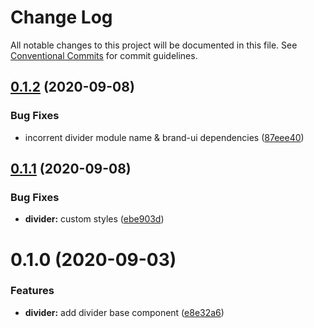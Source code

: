 # Change Log

All notable changes to this project will be documented in this file.
See [Conventional Commits](https://conventionalcommits.org) for commit guidelines.

## [0.1.2](https://github.com/vtex/onda/compare/@vtex-components/divider@0.1.1...@vtex-components/divider@0.1.2) (2020-09-08)


### Bug Fixes

* incorrent divider module name & brand-ui dependencies ([87eee40](https://github.com/vtex/onda/commit/87eee40ab477f6fd5b979e2d2c4a3c4a7f2f6477))





## [0.1.1](https://github.com/vtex/onda/compare/@vtex-components/divider@0.1.0...@vtex-components/divider@0.1.1) (2020-09-08)


### Bug Fixes

* **divider:** custom styles ([ebe903d](https://github.com/vtex/onda/commit/ebe903d418378ffdd2b460122cc0120c5bc8d45b))





# 0.1.0 (2020-09-03)


### Features

* **divider:** add divider base component ([e8e32a6](https://github.com/vtex/onda/commit/e8e32a67e8f57c90d0d802f595d99cd34f17be10))
